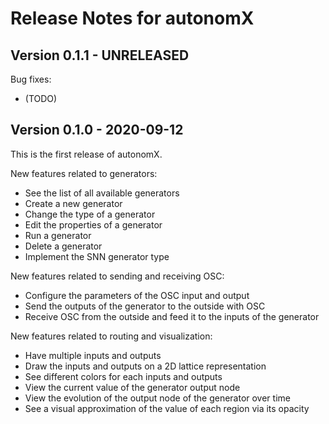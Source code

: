 # Release Notes for autonomX

## Version 0.1.1 - UNRELEASED

Bug fixes:

- (TODO)


## Version 0.1.0 - 2020-09-12

This is the first release of autonomX.

New features related to generators:

- See the list of all available generators
- Create a new generator
- Change the type of a generator
- Edit the properties of a generator
- Run a generator
- Delete a generator
- Implement the SNN generator type

New features related to sending and receiving OSC:

- Configure the parameters of the OSC input and output
- Send the outputs of the generator to the outside with OSC
- Receive OSC from the outside and feed it to the inputs of the generator

New features related to routing and visualization:

- Have multiple inputs and outputs
- Draw the inputs and outputs on a 2D lattice representation
- See different colors for each inputs and outputs
- View the current value of the generator output node
- View the evolution of the output node of the generator over time
- See a visual approximation of the value of each region via its opacity

